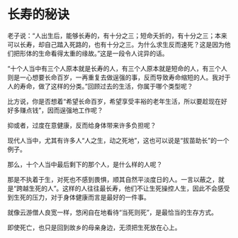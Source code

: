 # 长寿的秘诀

老子说：“人出生后，能够长寿的，有十分之三；短命夭折的，有十分之三；本来可以长寿，却自己踏入死路的，也有十分之三。为什么求生反而速死？这是因为他们把形体的生命看得太重的缘故。”这是一段令人诧异的话。 

“十个人当中有三个人原本就是长寿的人，有三个人原本就是短命的人，有三个人则是一心想要长命百岁，一再重复去做逞强的事，反而导致寿命缩短的人。我对于人的寿命，做了这样的分类。”回顾过去的生活，你属于哪个类型呢？ 

比方说，你是否想着“希望长命百岁，希望享受丰裕的老年生活，所以要趁现在好好多赚点钱”，因而逞强地工作呢？ 

抑或者，过度在意健康，反而给身体带来许多负担呢？ 

现代人当中，尤其有许多人“人之生，动之死地”，这也可以说是“拔苗助长”的一个例子。 

那么，十个人当中最后剩下的那个人，是什么样的人呢？ 

那是不执着于生，对死也不感到畏惧，顺其自然平淡度日的人。一言以蔽之，就是“跨越生死的人”。这样的人往往最长寿，他们不让生死操控人生，因此不会感受到生死的压力，对于身体健康而言是最好的一件事。 

就像云游僧人良宽一样，悠闲自在地看待“当死则死”，是最恰当的生存方式。 

即使死亡，也只是回到故乡的母亲身边，无须把生死放在心上。